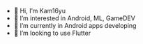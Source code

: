 - 👋 Hi, I’m Kam16yu
- 👀 I’m interested in Android, ML, GameDEV
- 🌱 I’m currently in Android apps developing
- 💞️ I’m looking to use Flutter
